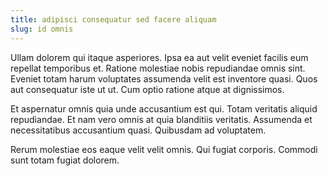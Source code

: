 ```yaml
---
title: adipisci consequatur sed facere aliquam
slug: id omnis
---
```


Ullam dolorem qui itaque asperiores. Ipsa ea aut velit eveniet facilis eum repellat temporibus et. Ratione molestiae nobis repudiandae omnis sint. Eveniet totam harum voluptates assumenda velit est inventore quasi. Quos aut consequatur iste ut ut. Cum optio ratione atque at dignissimos.

Et aspernatur omnis quia unde accusantium est qui. Totam veritatis aliquid repudiandae. Et nam vero omnis at quia blanditiis veritatis. Assumenda et necessitatibus accusantium quasi. Quibusdam ad voluptatem.

Rerum molestiae eos eaque velit velit omnis. Qui fugiat corporis. Commodi sunt totam fugiat dolorem.

